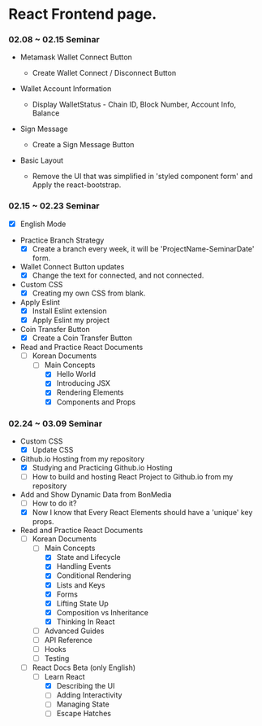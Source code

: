 # React Frontend page.

### 02.08 ~ 02.15 Seminar
- Metamask Wallet Connect Button
	- Create Wallet Connect / Disconnect Button

- Wallet Account Information
	- Display WalletStatus - Chain ID, Block Number, Account Info, Balance

- Sign Message
	- Create a Sign Message Button

- Basic Layout
	- Remove the UI that was simplified in 'styled component form' and Apply the react-bootstrap.

### 02.15 ~ 02.23 Seminar
- [x] English Mode

- Practice Branch Strategy
	- [x] Create a branch every week, it will be 'ProjectName-SeminarDate' form.

- Wallet Connect Button updates
	- [x] Change the text for connected, and not connected.

- Custom CSS
	-	[x] Creating my own CSS from blank.

- Apply Eslint
	- [x] Install Eslint extension
	- [x] Apply Eslint my project

- Coin Transfer Button
	- [x] Create a Coin Transfer Button

- Read and Practice React Documents
	- [ ] Korean Documents
		- [ ] Main Concepts
			- [x] Hello World
			- [x] Introducing JSX
			- [x] Rendering Elements
			- [x] Components and Props

### 02.24 ~ 03.09 Seminar

- Custom CSS
	- [x] Update CSS

- Github.io Hosting from my repository
	- [x] Studying and Practicing Github.io Hosting
	- [ ] How to build and hosting React Project to Github.io from my repository

- Add and Show Dynamic Data from BonMedia
	- [ ] How to do it?
	- [x] Now I know that Every React Elements should have a 'unique' key props.

- Read and Practice React Documents
	- [ ] Korean Documents
		- [ ] Main Concepts
			- [x] State and Lifecycle
			- [x] Handling Events
			- [x] Conditional Rendering
			- [x] Lists and Keys
			- [x] Forms
			- [x] Lifting State Up
			- [x] Composition vs Inheritance
			- [x] Thinking In React
		- [ ] Advanced Guides
		- [ ] API Reference
		- [ ] Hooks
		- [ ] Testing
	- [ ] React Docs Beta (only English)
		- [ ] Learn React
			- [x] Describing the UI
			- [ ] Adding Interactivity
			- [ ] Managing State
			- [ ] Escape Hatches
